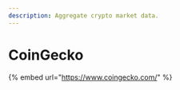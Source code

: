 ```yaml
---
description: Aggregate crypto market data.
---
```


# CoinGecko

{% embed url="https://www.coingecko.com/" %}



